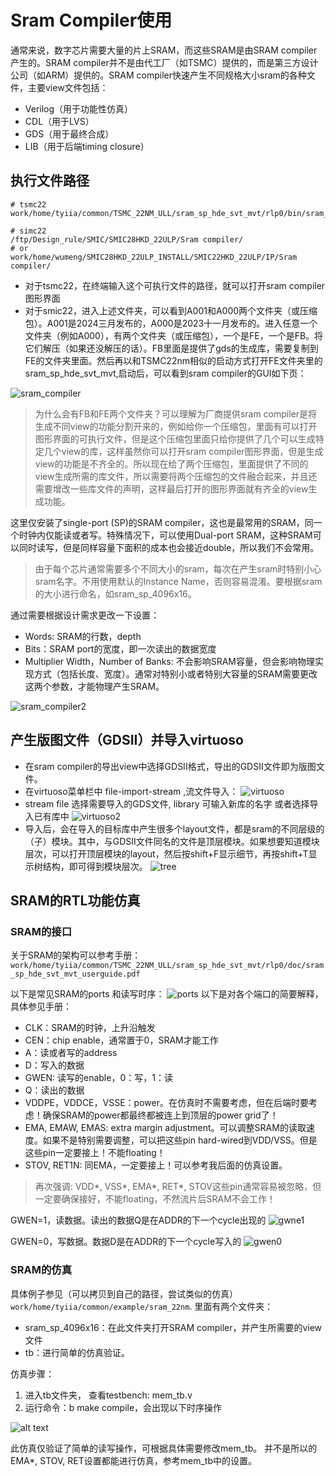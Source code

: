 # Sram Compiler使用

通常来说，数字芯片需要大量的片上SRAM，而这些SRAM是由SRAM compiler产生的。SRAM compiler并不是由代工厂（如TSMC）提供的，而是第三方设计公司（如ARM）提供的。SRAM compiler快速产生不同规格大小sram的各种文件，主要view文件包括：

- Verilog（用于功能性仿真）
- CDL（用于LVS）
- GDS（用于最终合成）
- LIB（用于后端timing closure）


## 执行文件路径

```text
# tsmc22
work/home/tyiia/common/TSMC_22NM_ULL/sram_sp_hde_svt_mvt/rlp0/bin/sram_sp_hde_svt_mvt

# simc22
/ftp/Design_rule/SMIC/SMIC28HKD_22ULP/Sram compiler/
# or 
work/home/wumeng/SMIC28HKD_22ULP_INSTALL/SMIC22HKD_22ULP/IP/Sram compiler/
```

- 对于tsmc22，在终端输入这个可执行文件的路径，就可以打开sram compiler图形界面
- 对于smic22，进入上述文件夹，可以看到A001和A000两个文件夹（或压缩包）。A001是2024三月发布的，A000是2023十一月发布的。进入任意一个文件夹（例如A000），有两个文件夹（或压缩包），一个是FE，一个是FB。将它们解压（如果还没解压的话）。FB里面是提供了gds的生成库，需要复制到FE的文件夹里面。然后再以和TSMC22nm相似的启动方式打开FE文件夹里的sram_sp_hde_svt_mvt,启动后，可以看到sram compiler的GUI如下页：

![sram_compiler](image.png)

> 为什么会有FB和FE两个文件夹？可以理解为厂商提供sram compiler是将生成不同view的功能分割开来的，例如给你一个压缩包，里面有可以打开图形界面的可执行文件，但是这个压缩包里面只给你提供了几个可以生成特定几个view的库，这样虽然你可以打开sram compiler图形界面，但是生成view的功能是不齐全的。所以现在给了两个压缩包，里面提供了不同的view生成所需的库文件，所以需要将两个压缩包的文件融合起来，并且还需要增改一些库文件的声明，这样最后打开的图形界面就有齐全的view生成功能。

这里仅安装了single-port (SP)的SRAM compiler，这也是最常用的SRAM，同一个时钟内仅能读或者写。特殊情况下，可以使用Dual-port SRAM，这种SRAM可以同时读写，但是同样容量下面积的成本也会接近double，所以我们不会常用。

> 由于每个芯片通常需要多个不同大小的sram，每次在产生sram时特别小心sram名字。不用使用默认的Instance Name，否则容易混淆。要根据sram的大小进行命名，如sram_sp_4096x16。

通过需要根据设计需求更改一下设置：
- Words: SRAM的行数，depth
- Bits：SRAM port的宽度，即一次读出的数据宽度
- Multiplier Width，Number of Banks: 不会影响SRAM容量，但会影响物理实现方式（包括长度、宽度）。通常对特别小或者特别大容量的SRAM需要更改这两个参数，才能物理产生SRAM。

![sram_compiler2](image-2.png)

## 产生版图文件（GDSII）并导入virtuoso

- 在sram compiler的导出view中选择GDSII格式，导出的GDSII文件即为版图文件。
- 在virtuoso菜单栏中 file-import-stream ,流文件导入：
  ![virtuoso](image-3.png)
- stream file 选择需要导入的GDS文件, library 可输入新库的名字 或者选择导入已有库中
  ![virtuoso2](image-4.png)
- 导入后，会在导入的目标库中产生很多个layout文件，都是sram的不同层级的（子）模块。其中，与GDSII文件同名的文件是顶层模块。如果想要知道模块层次，可以打开顶层模块的layout，然后按shift+F显示细节，再按shift+T显示树结构，即可得到模块层次。
  ![tree](image-5.png)

## SRAM的RTL功能仿真

### SRAM的接口

关于SRAM的架构可以参考手册：`work/home/tyiia/common/TSMC_22NM_ULL/sram_sp_hde_svt_mvt/rlp0/doc/sram_sp_hde_svt_mvt_userguide.pdf`

以下是常见SRAM的ports 和读写时序：
![ports](image-6.png)
以下是对各个端口的简要解释，具体参见手册：
- CLK：SRAM的时钟，上升沿触发
- CEN：chip enable，通常置于0，SRAM才能工作
- A：读或者写的address
- D：写入的数据
- GWEN: 读写的enable，0：写，1：读
- Q：读出的数据
- VDDPE，VDDCE，VSSE：power。在仿真时不需要考虑，但在后端时要考虑！确保SRAM的power都最终都被连上到顶层的power grid了！
- EMA, EMAW, EMAS: extra margin adjustment。可以调整SRAM的读取速度。如果不是特别需要调整，可以把这些pin hard-wired到VDD/VSS。但是这些pin一定要接上！不能floating！
- STOV, RET1N: 同EMA，一定要接上！可以参考我后面的仿真设置。

> 再次强调: VDD*, VSS*, EMA*, RET*, STOV这些pin通常容易被忽略，但一定要确保接好，不能floating，不然流片后SRAM不会工作！

GWEN=1，读数据。读出的数据Q是在ADDR的下一个cycle出现的
![gwne1](image-7.png)

GWEN=0，写数据。数据D是在ADDR的下一个cycle写入的
![gwen0](image-8.png)

### SRAM的仿真
具体例子参见（可以拷贝到自己的路径，尝试类似的仿真）`work/home/tyiia/common/example/sram_22nm`.
里面有两个文件夹：
- sram_sp_4096x16：在此文件夹打开SRAM compiler，并产生所需要的view文件
- tb：进行简单的仿真验证。

仿真步骤：
1.	进入tb文件夹， 查看testbench: mem_tb.v
2.	运行命令：b make compile，会出现以下时序操作

![alt text](image-9.png)

此仿真仅验证了简单的读写操作，可根据具体需要修改mem_tb。
并不是所以的EMA*, STOV, RET设置都能进行仿真，参考mem_tb中的设置。
